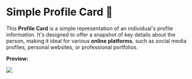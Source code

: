 <h1> Simple Profile Card 🪪</h1>

This **Profile Card** is a simple representation of an individual's profile information. It's designed to offer a snapshot of key details about the person, making it ideal for various **online platforms**, such as social media profiles, personal websites, or professional portfolios.


**Preview:**

![](https://github.com/luisandrelemos/Simple-Profile-Card/blob/main/CardPreview.gif)

